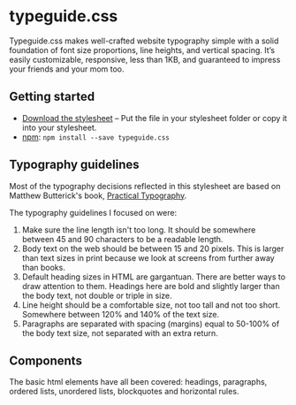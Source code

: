 # typeguide.css

Typeguide.css makes well-crafted website typography simple with a solid foundation of font size proportions, line heights, and vertical spacing. It’s easily customizable, responsive, less than 1KB, and guaranteed to impress your friends and your mom too.

## Getting started

* [Download the stylesheet](https://raw.githubusercontent.com/kmcgillivray/typography.css/master/typography.css) – Put the file in your stylesheet folder or copy it into your stylesheet.
* [npm](https://www.npmjs.com): `npm install --save typeguide.css`

## Typography guidelines

Most of the typography decisions reflected in this stylesheet are based on Matthew Butterick's book, [Practical Typography](http://practicaltypography.com).

The typography guidelines I focused on were:

1. Make sure the line length isn't too long. It should be somewhere between 45 and 90 characters to be a readable length.
2. Body text on the web should be between 15 and 20 pixels. This is larger than text sizes in print because we look at screens from further away than books.
3. Default heading sizes in HTML are gargantuan. There are better ways to draw attention to them. Headings here are bold and slightly larger than the body text, not double or triple in size.
4. Line height should be a comfortable size, not too tall and not too short. Somewhere between 120% and 140% of the text size.
5. Paragraphs are separated with spacing (margins) equal to 50-100% of the body text size, not separated with an extra return.

## Components

The basic html elements have all been covered: headings, paragraphs, ordered lists, unordered lists, blockquotes and horizontal rules.
